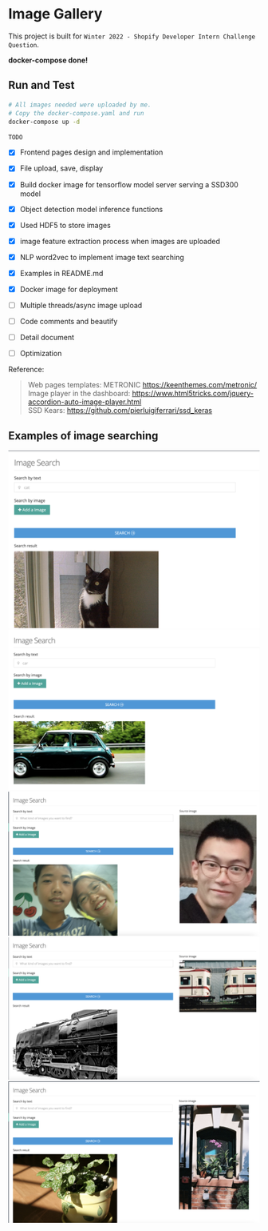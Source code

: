 # Image Gallery

This project is built for `Winter 2022 - Shopify
Developer Intern Challenge Question`.  


**docker-compose done!**  

## Run and Test
``` bash
# All images needed were uploaded by me.
# Copy the docker-compose.yaml and run 
docker-compose up -d
```


`TODO`  
- [x] Frontend pages design and implementation
- [x] File upload, save, display
- [x] Build docker image for tensorflow model server serving a SSD300 model  
- [x] Object detection model inference functions
- [x] Used HDF5 to store images
- [x] image feature extraction process when images are uploaded
- [x] NLP word2vec to implement image text searching 
- [x] Examples in README.md
- [x] Docker image for deployment 
- [ ] Multiple threads/async image upload
- [ ] Code comments and beautify
- [ ] Detail document
- [ ] Optimization


Reference:
> Web pages templates: METRONIC https://keenthemes.com/metronic/  
> Image player in the dashboard: https://www.html5tricks.com/jquery-accordion-auto-image-player.html  
> SSD Kears: https://github.com/pierluigiferrari/ssd_keras  


## Examples of image searching
![](./example_imgs/search_term_cat.png)  
![](./example_imgs/search_term_car.png)  
![](./example_imgs/search_by_my_photo.png)  
![](./example_imgs/search_by_a_train_photo.png)  
![](./example_imgs/search_by_flowers.png)  
